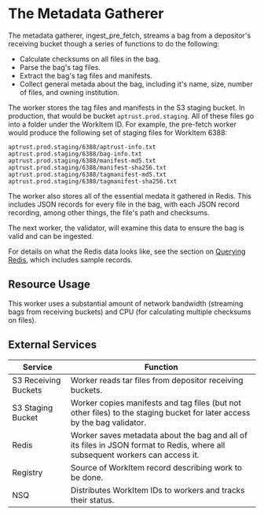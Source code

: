 # The Metadata Gatherer

The metadata gatherer, ingest_pre_fetch, streams a bag from a depositor's receiving bucket though a series of functions to do the following:

* Calculate checksums on all files in the bag.
* Parse the bag's tag files.
* Extract the bag's tag files and manifests.
* Collect general metada about the bag, including it's name, size, number of files, and owning institution.

The worker stores the tag files and manifests in the S3 staging bucket. In production, that would be bucket `aptrust.prod.staging`. All of these files go into a folder under the WorkItem ID. For example, the pre-fetch worker would produce the following set of staging files for WorkItem 6388:

```
aptrust.prod.staging/6388/aptrust-info.txt
aptrust.prod.staging/6388/bag-info.txt
aptrust.prod.staging/6388/manifest-md5.txt
aptrust.prod.staging/6388/manifest-sha256.txt
aptrust.prod.staging/6388/tagmanifest-md5.txt
aptrust.prod.staging/6388/tagmanifest-sha256.txt
```

The worker also stores all of the essential medata it gathered in Redis. This includes JSON records for every file in the bag, with each JSON record recording, among other things, the file's path and checksums.

The next worker, the validator, will examine this data to ensure the bag is valid and can be ingested.

For details on what the Redis data looks like, see the section on [Querying Redis](../../../components/redis/#querying-redis), which includes sample records.

## Resource Usage

This worker uses a substantial amount of network bandwidth (streaming bags from receiving buckets) and CPU (for calculating multiple checksums on files).

## External Services

| Service | Function |
| ------- | -------- |
| S3 Receiving Buckets | Worker reads tar files from depositor receiving buckets.
| S3 Staging Bucket | Worker copies manifests and tag files (but not other files) to the staging bucket for later access by the bag validator.
| Redis | Worker saves metadata about the bag and all of its files in JSON format to Redis, where all subsequent workers can access it.
| Registry | Source of WorkItem record describing work to be done.
| NSQ | Distributes WorkItem IDs to workers and tracks their status.
